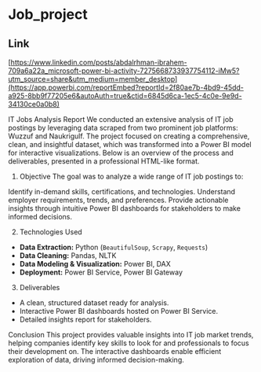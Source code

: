 # Job_project

## Link
[https://www.linkedin.com/posts/abdalrhman-ibrahem-709a6a22a_microsoft-power-bi-activity-7275668733937754112-iMw5?utm_source=share&utm_medium=member_desktop](https://app.powerbi.com/reportEmbed?reportId=2f80ae7b-4bd9-45dd-a925-8bb9f77205e6&autoAuth=true&ctid=6845d6ca-1ec5-4c0e-9e9d-34130ce0a0b8)

IT Jobs Analysis Report
We conducted an extensive analysis of IT job postings by leveraging data scraped from two prominent job platforms: Wuzzuf and Naukrigulf. The project focused on creating a comprehensive, clean, and insightful dataset, which was transformed into a Power BI model for interactive visualizations. Below is an overview of the process and deliverables, presented in a professional HTML-like format.

1. Objective
The goal was to analyze a wide range of IT job postings to:

Identify in-demand skills, certifications, and technologies.
Understand employer requirements, trends, and preferences.
Provide actionable insights through intuitive Power BI dashboards for stakeholders to make informed decisions.

2. Technologies Used
<ul> <li><b>Data Extraction:</b> Python (<code>BeautifulSoup</code>, <code>Scrapy</code>, <code>Requests</code>)</li> <li><b>Data Cleaning:</b> Pandas, NLTK</li> <li><b>Data Modeling & Visualization:</b> Power BI, DAX</li> <li><b>Deployment:</b> Power BI Service, Power BI Gateway</li> </ul>

3. Deliverables
<ul> <li>A clean, structured dataset ready for analysis.</li> <li>Interactive Power BI dashboards hosted on Power BI Service.</li> <li>Detailed insights report for stakeholders.</li> </ul>

Conclusion
This project provides valuable insights into IT job market trends, helping companies identify key skills to look for and professionals to focus their development on. The interactive dashboards enable efficient exploration of data, driving informed decision-making.







